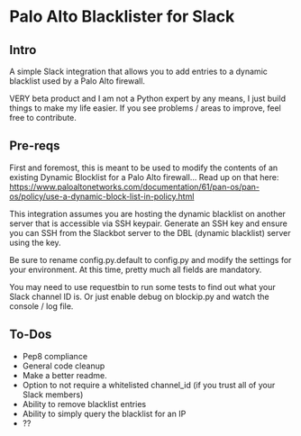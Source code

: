 # Palo Alto Blacklister for Slack

## Intro
A simple Slack integration that allows you to add entries to a dynamic blacklist used by a Palo Alto firewall.

VERY beta product and I am not a Python expert by any means, I just build things to make my life easier. If you see problems / areas to improve, feel free to contribute.


## Pre-reqs
First and foremost, this is meant to be used to modify the contents of an existing Dynamic Blocklist for a Palo Alto firewall...
Read up on that here: https://www.paloaltonetworks.com/documentation/61/pan-os/pan-os/policy/use-a-dynamic-block-list-in-policy.html

This integration assumes you are hosting the dynamic blacklist on another server that is accessible via SSH keypair.
Generate an SSH key and ensure you can SSH from the Slackbot server to the DBL (dynamic blacklist) server using the key.

Be sure to rename config.py.default to config.py and modify the settings for your environment. At this time, pretty much all fields are mandatory.

You may need to use requestbin to run some tests to find out what your Slack channel ID is. Or just enable debug on blockip.py and watch the console / log file.

## To-Dos
- Pep8 compliance
- General code cleanup
- Make a better readme.
- Option to not require a whitelisted channel_id (if you trust all of your Slack members)
- Ability to remove blacklist entries
- Ability to simply query the blacklist for an IP
- ??
